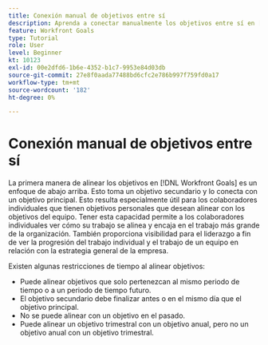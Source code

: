 ```yaml
---
title: Conexión manual de objetivos entre sí
description: Aprenda a conectar manualmente los objetivos entre sí en [!DNL Workfront Goals].
feature: Workfront Goals
type: Tutorial
role: User
level: Beginner
kt: 10123
exl-id: 00e2dfd6-1b6e-4352-b1c7-9953e84d03db
source-git-commit: 27e8f0aada77488bd6cfc2e786b997f759fd0a17
workflow-type: tm+mt
source-wordcount: '182'
ht-degree: 0%

---
```


# Conexión manual de objetivos entre sí

La primera manera de alinear los objetivos en [!DNL Workfront Goals] es un enfoque de abajo arriba. Esto toma un objetivo secundario y lo conecta con un objetivo principal. Esto resulta especialmente útil para los colaboradores individuales que tienen objetivos personales que desean alinear con los objetivos del equipo. Tener esta capacidad permite a los colaboradores individuales ver cómo su trabajo se alinea y encaja en el trabajo más grande de la organización. También proporciona visibilidad para el liderazgo a fin de ver la progresión del trabajo individual y el trabajo de un equipo en relación con la estrategia general de la empresa.

Existen algunas restricciones de tiempo al alinear objetivos:

* Puede alinear objetivos que solo pertenezcan al mismo periodo de tiempo o a un periodo de tiempo futuro.
* El objetivo secundario debe finalizar antes o en el mismo día que el objetivo principal.
* No se puede alinear con un objetivo en el pasado.
* Puede alinear un objetivo trimestral con un objetivo anual, pero no un objetivo anual con un objetivo trimestral.
